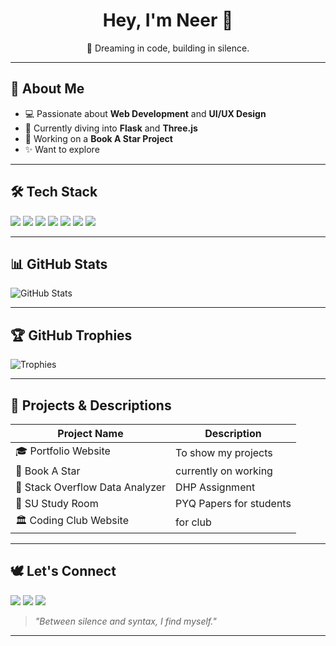 <h1 align="center">Hey, I'm Neer 👋</h1>
<p align="center">🌌 Dreaming in code, building in silence.</p>

---

## 🌟 About Me

- 💻 Passionate about **Web Development** and **UI/UX Design**
- 🧠 Currently diving into **Flask** and **Three.js**
- 💊 Working on a **Book A Star Project**
- ✨ Want to explore 

---

## 🛠 Tech Stack

<p align="left">
  <img src="https://img.shields.io/badge/html5-%23E34F26.svg?style=flat-square&logo=html5&logoColor=white"/>
  <img src="https://img.shields.io/badge/css3-%231572B6.svg?style=flat-square&logo=css3&logoColor=white"/>
  <img src="https://img.shields.io/badge/javascript-%23F7DF1E.svg?style=flat-square&logo=javascript&logoColor=black"/>
  <img src="https://img.shields.io/badge/python-%2314354C.svg?style=flat-square&logo=python&logoColor=white"/>
  <img src="https://img.shields.io/badge/flask-%23000.svg?style=flat-square&logo=flask&logoColor=white"/>
  <img src="https://img.shields.io/badge/git-%23F05033.svg?style=flat-square&logo=git&logoColor=white"/>
  <img src="https://img.shields.io/badge/VS%20Code-%23007ACC.svg?style=flat-square&logo=visual-studio-code&logoColor=white"/>
</p>

---

## 📊 GitHub Stats

<p align="left">
  <img src="https://github-readme-stats.vercel.app/api?username=neerajparmar&show_icons=true&theme=radical" alt="GitHub Stats" />
</p>

---

## 🏆 GitHub Trophies

<p align="left">
  <img src="https://github-profile-trophy.vercel.app/?username=neerajparmar&theme=onedark&row=1&margin-w=10" alt="Trophies" />
</p>

---

## 📁 Projects & Descriptions

| Project Name                | Description |
|----------------------------|-------------|
| 🎓 Portfolio Website  | To show my projects |
| 🌟 Book A Star              | currently on working |
| 💊 Stack Overflow Data Analyzer | DHP Assignment |
| 🧪 SU Study Room                | PYQ Papers for students |
| 🏛️ Coding Club Website            | for club |

---

## 🕊️ Let's Connect

<p align="left">
  <a href="mailto:your.email@example.com"><img src="https://img.shields.io/badge/email-%23D14836.svg?style=flat-square&logo=gmail&logoColor=white"/></a>
  <a href="https://linkedin.com/in/your-profile"><img src="https://img.shields.io/badge/linkedin-%230077B5.svg?style=flat-square&logo=linkedin&logoColor=white"/></a>
  <a href="https://instagram.com/yourusername"><img src="https://img.shields.io/badge/instagram-%23E4405F.svg?style=flat-square&logo=instagram&logoColor=white"/></a>
</p>

> *"Between silence and syntax, I find myself."*

---


